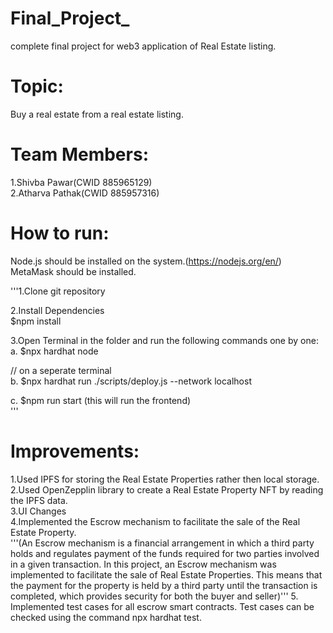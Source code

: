 # Final_Project_
 complete final project for web3 application of Real Estate listing.
 
 # Topic:
 Buy a real estate from a real estate listing.

# Team Members:
1.Shivba Pawar(CWID 885965129)  
2.Atharva Pathak(CWID 885957316)

# How to run:

Node.js should be installed on the system.(https://nodejs.org/en/)  
MetaMask should be installed.

'''1.Clone git repository

2.Install Dependencies  
   $npm install
   
3.Open Terminal in the folder and run the following commands one by one:  
   a. $npx hardhat node
   
   // on a seperate terminal  
   b. $npx hardhat run ./scripts/deploy.js --network localhost
   
   c. $npm run start (this will run the frontend)  
'''
# Improvements:  

1.Used IPFS for storing the Real Estate Properties rather then local storage.  
2.Used OpenZepplin library to create a Real Estate Property NFT by reading the IPFS data.  
3.UI Changes  
4.Implemented the Escrow mechanism to facilitate the sale of the Real Estate Property.  
 '''(An Escrow mechanism is a financial arrangement in which a third party holds and regulates payment of the funds required for two parties involved in a given transaction. In this project, an Escrow mechanism was implemented to facilitate the sale of Real Estate Properties. This means that the payment for the property is held by a third party until the transaction is completed, which provides security for both the buyer and seller)'''
 5. Implemented test cases for all escrow smart contracts. Test cases can be checked using the command npx hardhat test.

